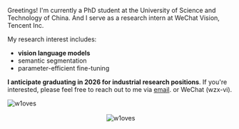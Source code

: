 Greetings! I'm currently a PhD student at the University of Science and Technology of China. And I serve as a research intern at WeChat Vision, Tencent Inc.

My research interest includes:
* **vision language models**
* semantic segmentation
* parameter-efficient fine-tuning

**I anticipate graduating in 2026 for industrial research positions**. If you're interested, please feel free to reach out to me via [email](mailto:zhixiangwei.mail.ustc.edu.cn). or WeChat (wzx-vi).
<p align="left"> <img src="https://komarev.com/ghpvc/?username=w1oves" alt="w1oves" /> </p>
<p align="center">&nbsp;<img align="center" src="https://github-readme-stats-greatv.vercel.app/api?username=w1oves&show_icons=false&hide_border=true&hide_title=true&include_all_commits=true?count_private=true&hide=prs,issues,contribs" alt="w1oves" /></p>
